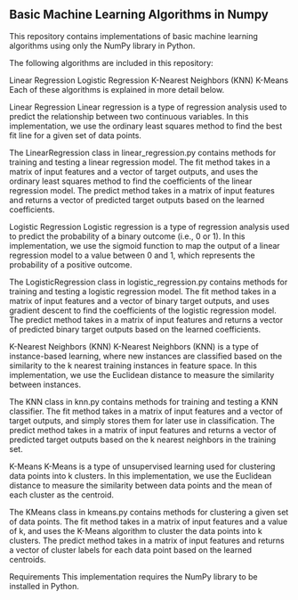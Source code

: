 ## Basic Machine Learning Algorithms in Numpy
This repository contains implementations of basic machine learning algorithms using only the NumPy library in Python.

The following algorithms are included in this repository:

Linear Regression
Logistic Regression
K-Nearest Neighbors (KNN)
K-Means
Each of these algorithms is explained in more detail below.

Linear Regression
Linear regression is a type of regression analysis used to predict the relationship between two continuous variables. In this implementation, we use the ordinary least squares method to find the best fit line for a given set of data points.

The LinearRegression class in linear_regression.py contains methods for training and testing a linear regression model. The fit method takes in a matrix of input features and a vector of target outputs, and uses the ordinary least squares method to find the coefficients of the linear regression model. The predict method takes in a matrix of input features and returns a vector of predicted target outputs based on the learned coefficients.

Logistic Regression
Logistic regression is a type of regression analysis used to predict the probability of a binary outcome (i.e., 0 or 1). In this implementation, we use the sigmoid function to map the output of a linear regression model to a value between 0 and 1, which represents the probability of a positive outcome.

The LogisticRegression class in logistic_regression.py contains methods for training and testing a logistic regression model. The fit method takes in a matrix of input features and a vector of binary target outputs, and uses gradient descent to find the coefficients of the logistic regression model. The predict method takes in a matrix of input features and returns a vector of predicted binary target outputs based on the learned coefficients.

K-Nearest Neighbors (KNN)
K-Nearest Neighbors (KNN) is a type of instance-based learning, where new instances are classified based on the similarity to the k nearest training instances in feature space. In this implementation, we use the Euclidean distance to measure the similarity between instances.

The KNN class in knn.py contains methods for training and testing a KNN classifier. The fit method takes in a matrix of input features and a vector of target outputs, and simply stores them for later use in classification. The predict method takes in a matrix of input features and returns a vector of predicted target outputs based on the k nearest neighbors in the training set.

K-Means
K-Means is a type of unsupervised learning used for clustering data points into k clusters. In this implementation, we use the Euclidean distance to measure the similarity between data points and the mean of each cluster as the centroid.

The KMeans class in kmeans.py contains methods for clustering a given set of data points. The fit method takes in a matrix of input features and a value of k, and uses the K-Means algorithm to cluster the data points into k clusters. The predict method takes in a matrix of input features and returns a vector of cluster labels for each data point based on the learned centroids.

Requirements
This implementation requires the NumPy library to be installed in Python.